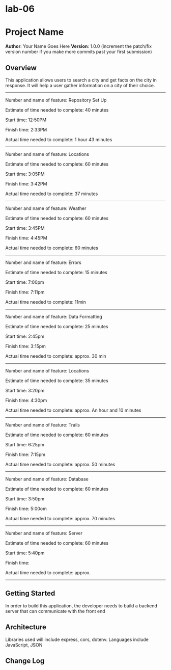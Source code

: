 # lab-06
# Project Name

**Author**: Your Name Goes Here
**Version**: 1.0.0 (increment the patch/fix version number if you make more commits past your first submission)

## Overview
This application allows users to search a city and get facts on the city in response. It will help a user gather information on a city of their choice.
_____________________________________

Number and name of feature: Repository Set Up

Estimate of time needed to complete: 40 minutes

Start time: 12:50PM

Finish time: 2:33PM

Actual time needed to complete: 1 hour 43 minutes
_____________________________________

Number and name of feature: Locations

Estimate of time needed to complete: 60 minutes

Start time: 3:05PM

Finish time: 3:42PM

Actual time needed to complete: 37 minutes
_____________________________________

Number and name of feature: Weather

Estimate of time needed to complete: 60 minutes

Start time: 3:45PM

Finish time: 4:45PM

Actual time needed to complete: 60 minutes 
_____________________________________

Number and name of feature: Errors

Estimate of time needed to complete: 15 minutes

Start time: 7:00pm

Finish time: 7:11pm

Actual time needed to complete: 11min
_____________________________________
Number and name of feature: Data Formatting

Estimate of time needed to complete: 25 minutes

Start time: 2:45pm

Finish time: 3:15pm

Actual time needed to complete: approx. 30 min
_____________________________________
Number and name of feature: Locations 

Estimate of time needed to complete: 35 minutes

Start time: 3:20pm

Finish time: 4:30pm

Actual time needed to complete: approx. An hour and 10 minutes
_____________________________________
Number and name of feature: Trails 

Estimate of time needed to complete: 60 minutes

Start time: 6:25pm

Finish time: 7:15pm

Actual time needed to complete: approx. 50 minutes
_____________________________________
Number and name of feature: Database 

Estimate of time needed to complete: 60 minutes

Start time: 3:50pm

Finish time: 5:00om

Actual time needed to complete: approx. 70 minutes
_____________________________________
Number and name of feature: Server 

Estimate of time needed to complete: 60 minutes

Start time: 5:40pm

Finish time: 

Actual time needed to complete: approx. 
_____________________________________


## Getting Started
<!-- What are the steps that a user must take in order to build this app on their own machine and get it running? -->
In order to build this application, the developer needs to build a backend server that can communicate with the front end

## Architecture
<!-- Provide a detailed description of the application design. What technologies (languages, libraries, etc) you're using, and any other relevant design information. -->
Libraries used will include express, cors, dotenv.
Languages include JavaScript, JSON


## Change Log
<!-- Use this area to document the iterative changes made to your application as each feature is successfully implemented. Use time stamps. Here's an examples:

01-01-2001 4:59pm - Application now has a fully-functional express server, with a GET route for the location resource.

## Credits and Collaborations
<!-- Give credit (and a link) to other people or resources that helped you build this application. -->
